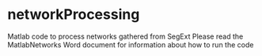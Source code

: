 # networkProcessing
Matlab code to process networks gathered from SegExt
Please read the MatlabNetworks Word document for information about how to run the code
